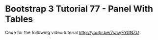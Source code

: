 Bootstrap 3 Tutorial 77 - Panel With Tables
===========================================

Code for the following video tutorial http://youtu.be/7rJcyEYGNZU
